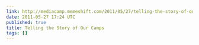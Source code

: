 ```yaml
---
link: http://mediacamp.memeshift.com/2011/05/27/telling-the-story-of-our-camps/
date: 2011-05-27 17:24 UTC
published: true
title: Telling the Story of Our Camps
tags: []
---
```



